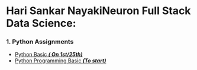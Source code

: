 # Hari Sankar NayakiNeuron Full Stack Data Science:

### 1. Python Assignments
- [Python Basic ***( On 1st/25th)***](https://github.com/HariSankarNayak/iNeuron-Full-Stack-Data-Science-Assignments/tree/main/Python%20Basic%20Assignment)
- [Python Programming Basic ***(To start)***](https://github.com/HariSankarNayak/iNeuron-Full-Stack-Data-Science-Assignments/tree/main/Python%20Programming%20Basic%20Assignment)